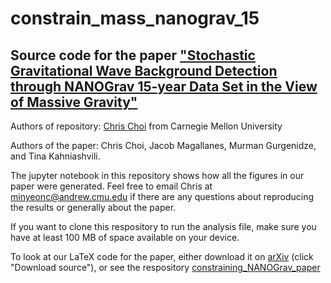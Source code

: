 # constrain_mass_nanograv_15
## Source code for the paper ["Stochastic Gravitational Wave Background Detection through NANOGrav 15-year Data Set in the View of Massive Gravity"](https://arxiv.org/abs/2312.03932)

Authors of repository: [Chris Choi](https://github.com/ChrisChoi314) from Carnegie Mellon University 

Authors of the paper: Chris Choi, Jacob Magallanes, Murman Gurgenidze, and Tina Kahniashvili.

The jupyter notebook in this repository shows how all the figures in our paper were generated. Feel free to email Chris at minyeonc@andrew.cmu.edu if there are any questions about reproducing the results or generally about the paper.

If you want to clone this respository to run the analysis file, make sure you have at least 100 MB of space available on your device. 

To look at our LaTeX code for the paper, either download it on [arXiv](https://arxiv.org/format/2312.03932) (click "Download source"), or see the respository [constraining_NANOGrav_paper](https://github.com/ChrisChoi314/constraining_NANOGrav_paper)

